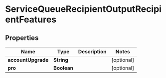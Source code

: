 

# ServiceQueueRecipientOutputRecipientFeatures


## Properties

| Name | Type | Description | Notes |
|------------ | ------------- | ------------- | -------------|
|**accountUpgrade** | **String** |  |  [optional] |
|**pro** | **Boolean** |  |  [optional] |



